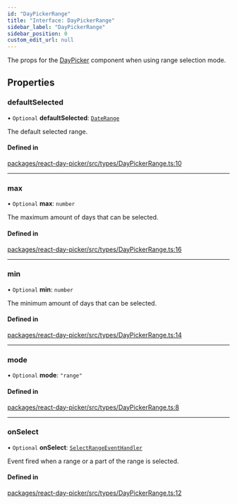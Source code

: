 ```yaml
---
id: "DayPickerRange"
title: "Interface: DayPickerRange"
sidebar_label: "DayPickerRange"
sidebar_position: 0
custom_edit_url: null
---
```


The props for the [DayPicker](../functions/DayPicker) component when using range selection mode.

## Properties

### defaultSelected

• `Optional` **defaultSelected**: [`DateRange`](../types/DateRange)

The default selected range.

#### Defined in

[packages/react-day-picker/src/types/DayPickerRange.ts:10](https://github.com/gpbl/react-day-picker/blob/b5db746c/packages/react-day-picker/src/types/DayPickerRange.ts#L10)

___

### max

• `Optional` **max**: `number`

The maximum amount of days that can be selected.

#### Defined in

[packages/react-day-picker/src/types/DayPickerRange.ts:16](https://github.com/gpbl/react-day-picker/blob/b5db746c/packages/react-day-picker/src/types/DayPickerRange.ts#L16)

___

### min

• `Optional` **min**: `number`

The minimum amount of days that can be selected.

#### Defined in

[packages/react-day-picker/src/types/DayPickerRange.ts:14](https://github.com/gpbl/react-day-picker/blob/b5db746c/packages/react-day-picker/src/types/DayPickerRange.ts#L14)

___

### mode

• `Optional` **mode**: ``"range"``

#### Defined in

[packages/react-day-picker/src/types/DayPickerRange.ts:8](https://github.com/gpbl/react-day-picker/blob/b5db746c/packages/react-day-picker/src/types/DayPickerRange.ts#L8)

___

### onSelect

• `Optional` **onSelect**: [`SelectRangeEventHandler`](../types/SelectRangeEventHandler)

Event fired when a range or a part of the range is selected.

#### Defined in

[packages/react-day-picker/src/types/DayPickerRange.ts:12](https://github.com/gpbl/react-day-picker/blob/b5db746c/packages/react-day-picker/src/types/DayPickerRange.ts#L12)
